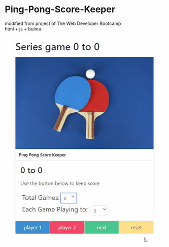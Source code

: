 # Ping-Pong-Score-Keeper

modified from project of The Web Developer Bootcamp 
<br />
html + js + bulma

![image](https://github.com/DeltaLF/Ping-Pong-Score-Keeper/blob/main/demo.gif)
